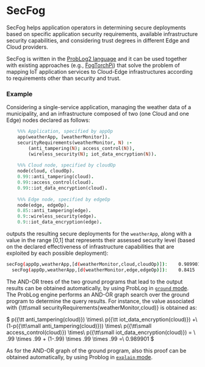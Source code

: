 # SecFog

SecFog helps application operators in determining secure deployments based on specific application security requirements, available infrastructure security capabilities, and considering trust degrees in different Edge and Cloud providers. 

SecFog is written in the [ProbLog2 language](https://dtai.cs.kuleuven.be/problog/index.html) and it can be used together with existing approaches (e.g., [FogTorchPi](https://github.com/di-unipi-socc/FogTorchPI/tree/multithreaded)) that solve the problem of mapping IoT application services to Cloud-Edge infrastructures according to requirements other than security and trust.

### Example
Considering a single-service application, managing the weather data of a municipality, and an infrastructure composed of two (one Cloud and one Edge) nodes declared as follows:

```prolog
    %%% Application, specified by appOp
    app(weatherApp, [weatherMonitor]).
    securityRequirements(weatherMonitor, N) :-
        (anti_tampering(N); access_control(N)),
        (wireless_security(N); iot_data_encryption(N)).
    
    %%% Cloud node, specified by cloudOp
    node(cloud, cloudOp).
    0.99::anti_tampering(cloud).
    0.99::access_control(cloud).
    0.99::iot_data_encryption(cloud).
    
    %%% Edge node, specified by edgeOp
    node(edge, edgeOp).
    0.85::anti_tampering(edge).
    0.9::wireless_security(edge).
    0.9::iot_data_encryption(edge).
```

outputs the resulting secure deployments for the ```weatherApp```, along with a value in the range [0,1] that represents their assessed security level (based on the declared effectiveness of infrastructure capabilities that are exploited by each possible deployment):

```bash
secFog(appOp,weatherApp,[d(weatherMonitor,cloud,cloudOp)]):    0.989901
  secFog(appOp,weatherApp,[d(weatherMonitor,edge,edgeOp)]):    0.8415
```

The AND-OR trees of the two ground programs that lead to the output results can be obtained automatically, by using ProbLog in [```ground``` mode](https://problog.readthedocs.io/en/latest/cli.html#grounding-ground).  The ProbLog engine performs an AND-OR graph search over the ground program to determine the query results.
For instance, the value associated with {\tt\small securityRequirements(weatherMonitor,cloud)} is obtained as:

$
p({\tt anti\_tampering(cloud)}) \times\ p({\tt iot\_data\_encryption(cloud)}) +\\
(1-p({\tt\small anti\_tampering(cloud)})) \times\ p({\tt\small access\_control(cloud)}) \times\ p({\tt\small iot\_data\_encryption(cloud)})
= \\
.99 \times .99 +  (1-.99) \times .99 \times .99
=\\
0.989901
$

As for the AND-OR graph of the ground program, also this proof can be obtained automatically, by using Problog in [```explain``` mode](https://problog.readthedocs.io/en/latest/cli.html\#explanation-mode-explain).

